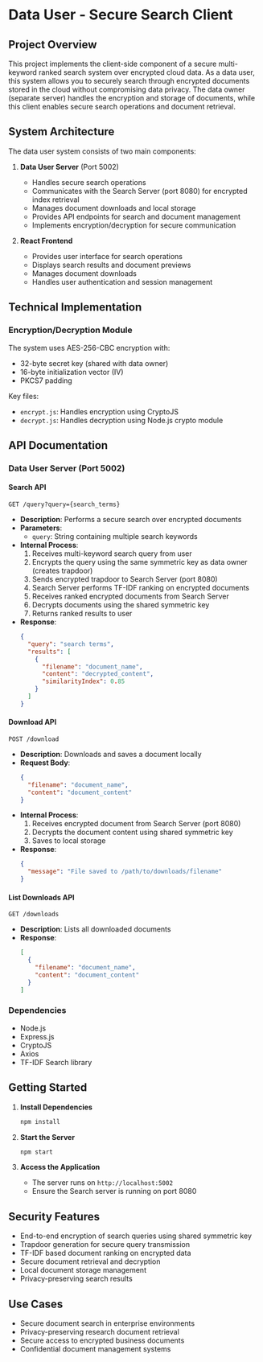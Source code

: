 # Data User - Secure Search Client

## Project Overview

This project implements the client-side component of a secure multi-keyword ranked search system over encrypted cloud data. As a data user, this system allows you to securely search through encrypted documents stored in the cloud without compromising data privacy. The data owner (separate server) handles the encryption and storage of documents, while this client enables secure search operations and document retrieval.

## System Architecture

The data user system consists of two main components:

1. **Data User Server** (Port 5002)

   - Handles secure search operations
   - Communicates with the Search Server (port 8080) for encrypted index retrieval
   - Manages document downloads and local storage
   - Provides API endpoints for search and document management
   - Implements encryption/decryption for secure communication

2. **React Frontend**
   - Provides user interface for search operations
   - Displays search results and document previews
   - Manages document downloads
   - Handles user authentication and session management

## Technical Implementation

### Encryption/Decryption Module

The system uses AES-256-CBC encryption with:

- 32-byte secret key (shared with data owner)
- 16-byte initialization vector (IV)
- PKCS7 padding

Key files:

- `encrypt.js`: Handles encryption using CryptoJS
- `decrypt.js`: Handles decryption using Node.js crypto module

## API Documentation

### Data User Server (Port 5002)

#### Search API

```http
GET /query?query={search_terms}
```

- **Description**: Performs a secure search over encrypted documents
- **Parameters**:
  - `query`: String containing multiple search keywords
- **Internal Process**:
  1. Receives multi-keyword search query from user
  2. Encrypts the query using the same symmetric key as data owner (creates trapdoor)
  3. Sends encrypted trapdoor to Search Server (port 8080)
  4. Search Server performs TF-IDF ranking on encrypted documents
  5. Receives ranked encrypted documents from Search Server
  6. Decrypts documents using the shared symmetric key
  7. Returns ranked results to user
- **Response**:
  ```json
  {
    "query": "search terms",
    "results": [
      {
        "filename": "document_name",
        "content": "decrypted_content",
        "similarityIndex": 0.85
      }
    ]
  }
  ```

#### Download API

```http
POST /download
```

- **Description**: Downloads and saves a document locally
- **Request Body**:
  ```json
  {
    "filename": "document_name",
    "content": "document_content"
  }
  ```
- **Internal Process**:
  1. Receives encrypted document from Search Server (port 8080)
  2. Decrypts the document content using shared symmetric key
  3. Saves to local storage
- **Response**:
  ```json
  {
    "message": "File saved to /path/to/downloads/filename"
  }
  ```

#### List Downloads API

```http
GET /downloads
```

- **Description**: Lists all downloaded documents
- **Response**:
  ```json
  [
    {
      "filename": "document_name",
      "content": "document_content"
    }
  ]
  ```

### Dependencies

- Node.js
- Express.js
- CryptoJS
- Axios
- TF-IDF Search library

## Getting Started

1. **Install Dependencies**

   ```bash
   npm install
   ```

2. **Start the Server**

   ```bash
   npm start
   ```

3. **Access the Application**
   - The server runs on `http://localhost:5002`
   - Ensure the Search server is running on port 8080

## Security Features

- End-to-end encryption of search queries using shared symmetric key
- Trapdoor generation for secure query transmission
- TF-IDF based document ranking on encrypted data
- Secure document retrieval and decryption
- Local document storage management
- Privacy-preserving search results

## Use Cases

- Secure document search in enterprise environments
- Privacy-preserving research document retrieval
- Secure access to encrypted business documents
- Confidential document management systems
